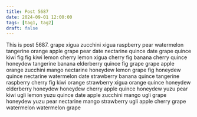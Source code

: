 ```yaml
---
title: Post 5687
date: 2024-09-01 12:00:00
tags: [tag1, tag2]
draft: false
---
```

This is post 5687.
grape
xigua
zucchini
xigua
raspberry
pear
watermelon
tangerine
orange
apple
grape
pear
date
nectarine
quince
date
grape
quince
kiwi
fig
fig
kiwi
lemon
cherry
lemon
xigua
cherry
fig
banana
cherry
quince
honeydew
tangerine
banana
elderberry
quince
fig
grape
grape
apple
orange
zucchini
mango
nectarine
honeydew
lemon
grape
fig
honeydew
quince
nectarine
watermelon
date
strawberry
banana
quince
tangerine
raspberry
cherry
fig
kiwi
orange
strawberry
xigua
orange
quince
honeydew
elderberry
honeydew
honeydew
cherry
apple
quince
honeydew
yuzu
pear
kiwi
ugli
lemon
yuzu
quince
date
apple
zucchini
mango
ugli
grape
honeydew
yuzu
pear
nectarine
mango
strawberry
ugli
apple
cherry
grape
watermelon
watermelon
grape
